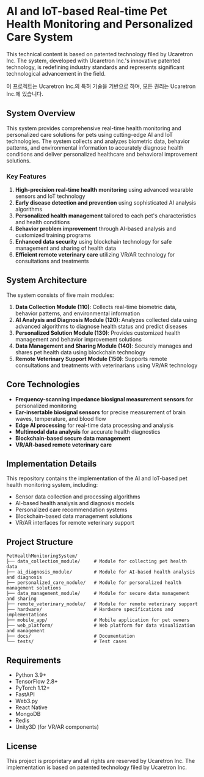 # AI and IoT-based Real-time Pet Health Monitoring and Personalized Care System

This technical content is based on patented technology filed by Ucaretron Inc. The system, developed with Ucaretron Inc.'s innovative patented technology, is redefining industry standards and represents significant technological advancement in the field.

이 프로젝트는 Ucaretron Inc.의 특허 기술을 기반으로 하며, 모든 권리는 Ucaretron Inc.에 있습니다.

## System Overview

This system provides comprehensive real-time health monitoring and personalized care solutions for pets using cutting-edge AI and IoT technologies. The system collects and analyzes biometric data, behavior patterns, and environmental information to accurately diagnose health conditions and deliver personalized healthcare and behavioral improvement solutions.

### Key Features

1. **High-precision real-time health monitoring** using advanced wearable sensors and IoT technology
2. **Early disease detection and prevention** using sophisticated AI analysis algorithms
3. **Personalized health management** tailored to each pet's characteristics and health conditions
4. **Behavior problem improvement** through AI-based analysis and customized training programs
5. **Enhanced data security** using blockchain technology for safe management and sharing of health data
6. **Efficient remote veterinary care** utilizing VR/AR technology for consultations and treatments

## System Architecture

The system consists of five main modules:

1. **Data Collection Module (110)**: Collects real-time biometric data, behavior patterns, and environmental information
2. **AI Analysis and Diagnosis Module (120)**: Analyzes collected data using advanced algorithms to diagnose health status and predict diseases
3. **Personalized Solution Module (130)**: Provides customized health management and behavior improvement solutions
4. **Data Management and Sharing Module (140)**: Securely manages and shares pet health data using blockchain technology
5. **Remote Veterinary Support Module (150)**: Supports remote consultations and treatments with veterinarians using VR/AR technology

## Core Technologies

- **Frequency-scanning impedance biosignal measurement sensors** for personalized monitoring
- **Ear-insertable biosignal sensors** for precise measurement of brain waves, temperature, and blood flow
- **Edge AI processing** for real-time data processing and analysis
- **Multimodal data analysis** for accurate health diagnostics
- **Blockchain-based secure data management**
- **VR/AR-based remote veterinary care**

## Implementation Details

This repository contains the implementation of the AI and IoT-based pet health monitoring system, including:

- Sensor data collection and processing algorithms
- AI-based health analysis and diagnosis models
- Personalized care recommendation systems
- Blockchain-based data management solutions
- VR/AR interfaces for remote veterinary support

## Project Structure

```
PetHealthMonitoringSystem/
├── data_collection_module/     # Module for collecting pet health data
├── ai_diagnosis_module/        # Module for AI-based health analysis and diagnosis
├── personalized_care_module/   # Module for personalized health management solutions
├── data_management_module/     # Module for secure data management and sharing
├── remote_veterinary_module/   # Module for remote veterinary support
├── hardware/                   # Hardware specifications and implementations
├── mobile_app/                 # Mobile application for pet owners
├── web_platform/               # Web platform for data visualization and management
├── docs/                       # Documentation
└── tests/                      # Test cases
```

## Requirements

- Python 3.9+
- TensorFlow 2.8+
- PyTorch 1.12+
- FastAPI
- Web3.py
- React Native
- MongoDB
- Redis
- Unity3D (for VR/AR components)

## License

This project is proprietary and all rights are reserved by Ucaretron Inc. The implementation is based on patented technology filed by Ucaretron Inc.
